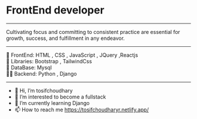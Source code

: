 <h1>FrontEnd developer</h1>
<hr>
<p>Cultivating focus and committing to consistent practice are essential for growth, success, and fulfillment in any endeavor.</p>
<hr>

🎪 FrontEnd: HTML , CSS , JavaScript , JQuery ,Reactjs <br>
🌱 Libraries: Bootstrap , TailwindCss <br>
💬 DataBase: Mysql <br>
👨‍💻  Backend: Python , Django

<hr>

- 👋 Hi, I’m tosifchoudhary
- 👀 I’m interested to become a fullstack
- 🌱 I’m currently learning Django
- 📫 How to reach me https://tosifchoudharyr.netlify.app/


